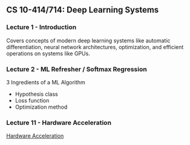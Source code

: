 ## CS 10-414/714: Deep Learning Systems

### Lecture 1 - Introduction

Covers concepts of modern deep learning systems like automatic differentiation, neural network architectures, optimization, and efficient operations on systems like GPUs.

### Lecture 2 - ML Refresher / Softmax Regression

3 Ingredients of a ML Algorithm
 - Hypothesis class
 - Loss function
 - Optimization method

### Lecture 11 - Hardware Acceleration

[Hardware Acceleration](https://dlsyscourse.org/slides/11-hardware-acceleration.pdf)
